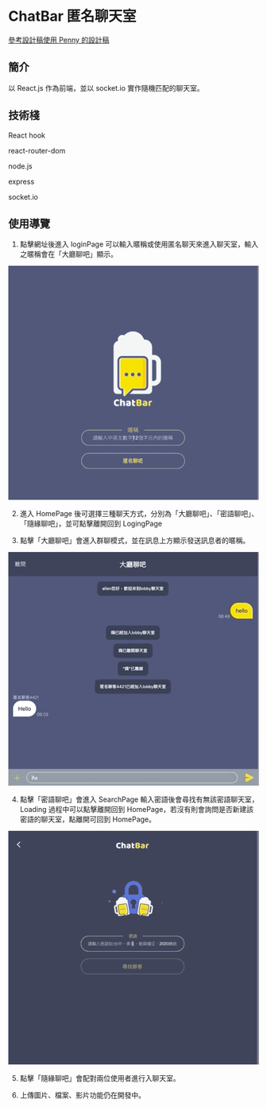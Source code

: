 # ChatBar 匿名聊天室

[參考設計稿使用 Penny 的設計稿](https://challenge.thef2e.com/user/2232?schedule=4063#works-4063)

## 簡介

以 React.js 作為前端，並以 socket.io 實作隨機匹配的聊天室。

## 技術棧

React hook

react-router-dom

node.js

express

socket.io


## 使用導覽

1. 點擊網址後進入 loginPage 可以輸入暱稱或使用匿名聊天來進入聊天室，輸入之暱稱會在「大廳聊吧」顯示。

<img src='./src/misc/login.gif'>

2. 進入 HomePage 後可選擇三種聊天方式，分別為「大廳聊吧」、「密語聊吧」、「隨緣聊吧」，並可點擊離開回到 LogingPage

3. 點擊「大廳聊吧」會進入群聊模式，並在訊息上方顯示發送訊息者的暱稱。

<img src='./src/misc/lobby.gif'>

4. 點擊「密語聊吧」會進入 SearchPage 輸入密語後會尋找有無該密語聊天室，Loading 過程中可以點擊離開回到 HomePage，若沒有則會詢問是否新建該密語的聊天室，點離開可回到 HomePage。

<img src='./src/misc/password.gif'>

5. 點擊「隨緣聊吧」會配對兩位使用者進行入聊天室。

6. 上傳圖片、檔案、影片功能仍在開發中。
